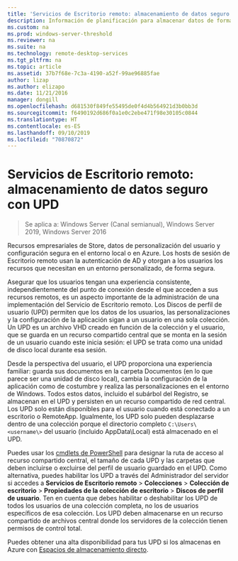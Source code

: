 ```yaml
---
title: 'Servicios de Escritorio remoto: almacenamiento de datos seguro'
description: Información de planificación para almacenar datos de forma segura mediante el uso de discos de perfil de usuario (UPD) en RDS.
ms.custom: na
ms.prod: windows-server-threshold
ms.reviewer: na
ms.suite: na
ms.technology: remote-desktop-services
ms.tgt_pltfrm: na
ms.topic: article
ms.assetid: 37b7f68e-7c3a-4190-a52f-99ae96885fae
author: lizap
ms.author: elizapo
ms.date: 11/21/2016
manager: dongill
ms.openlocfilehash: d681530f849fe55495de0f4d4b564921d3b0bb3d
ms.sourcegitcommit: f6490192d686f0a1e0c2ebe471f98e30105c0844
ms.translationtype: HT
ms.contentlocale: es-ES
ms.lasthandoff: 09/10/2019
ms.locfileid: "70870872"
---
```

# <a name="remote-desktop-services---secure-data-storage-with-upds"></a>Servicios de Escritorio remoto: almacenamiento de datos seguro con UPD

>Se aplica a: Windows Server (Canal semianual), Windows Server 2019, Windows Server 2016

Recursos empresariales de Store, datos de personalización del usuario y configuración segura en el entorno local o en Azure. Los hosts de sesión de Escritorio remoto usan la autenticación de AD y otorgan a los usuarios los recursos que necesitan en un entorno personalizado, de forma segura. 

Asegurar que los usuarios tengan una experiencia consistente, independientemente del punto de conexión desde el que acceden a sus recursos remotos, es un aspecto importante de la administración de una implementación del Servicio de Escritorio remoto. Los Discos de perfil de usuario (UPD) permiten que los datos de los usuarios, las personalizaciones y la configuración de la aplicación sigan a un usuario en una sola colección. Un UPD es un archivo VHD creado en función de la colección y el usuario, que se guarda en un recurso compartido central que se monta en la sesión de un usuario cuando este inicia sesión: el UPD se trata como una unidad de disco local durante esa sesión. 

Desde la perspectiva del usuario, el UPD proporciona una experiencia familiar: guarda sus documentos en la carpeta Documentos (en lo que parece ser una unidad de disco local), cambia la configuración de la aplicación como de costumbre y realiza las personalizaciones en el entorno de Windows. Todos estos datos, incluido el subárbol del Registro, se almacenan en el UPD y persisten en un recurso compartido de red central. Los UPD solo están disponibles para el usuario cuando está conectado a un escritorio o RemoteApp. Igualmente, los UPD solo pueden desplazarse dentro de una colección porque el directorio completo `C:\Users\<username\>` del usuario (incluido AppData\Local) está almacenado en el UPD.

Puedes usar los [cmdlets de PowerShell](https://technet.microsoft.com/library/jj215443.aspx) para designar la ruta de acceso al recurso compartido central, el tamaño de cada UPD y las carpetas que deben incluirse o excluirse del perfil de usuario guardado en el UPD. Como alternativa, puedes habilitar los UPD a través del Administrador del servidor si accedes a **Servicios de Escritorio remoto** > **Colecciones** > **Colección de escritorio** > **Propiedades de la colección de escritorio** > **Discos de perfil de usuario**. Ten en cuenta que debes habilitar o deshabilitar los UPD de todos los usuarios de una colección completa, no los de usuarios específicos de esa colección. Los UPD deben almacenarse en un recurso compartido de archivos central donde los servidores de la colección tienen permisos de control total. 

Puedes obtener una alta disponibilidad para tus UPD si los almacenas en Azure con [Espacios de almacenamiento directo](rds-storage-spaces-direct-deployment.md). 